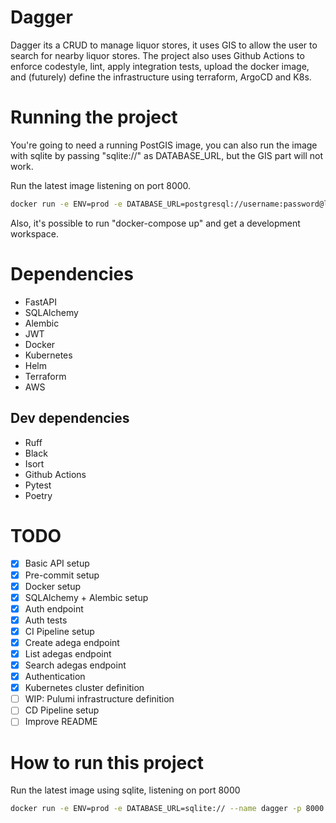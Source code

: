 # Dagger

Dagger its a CRUD to manage liquor stores, it uses GIS to allow the user to search for nearby liquor stores. The project also uses Github Actions to enforce codestyle, lint, apply integration tests, upload the docker image, and (futurely) define the infrastructure using terraform, ArgoCD and K8s.

# Running the project
You're going to need a running PostGIS image, you can also run the image with sqlite by passing "sqlite://" as DATABASE_URL, but the GIS part will not work.

Run the latest image listening on port 8000.
```bash
docker run -e ENV=prod -e DATABASE_URL=postgresql://username:password@localhost:5432/dagger --name dagger -p 8000:8000 ghcr.io/jppradoleal/dagger:latest
```

Also, it's possible to run "docker-compose up" and get a development workspace.

# Dependencies
* FastAPI
* SQLAlchemy
* Alembic
* JWT
* Docker
* Kubernetes
* Helm
* Terraform
* AWS

## Dev dependencies
* Ruff
* Black
* Isort
* Github Actions
* Pytest
* Poetry

# TODO

- [x] Basic API setup
- [x] Pre-commit setup
- [x] Docker setup
- [x] SQLAlchemy + Alembic setup
- [x] Auth endpoint
- [x] Auth tests
- [x] CI Pipeline setup
- [x] Create adega endpoint
- [x] List adegas endpoint
- [x] Search adegas endpoint
- [x] Authentication
- [x] Kubernetes cluster definition
- [ ] WIP: Pulumi infrastructure definition
- [ ] CD Pipeline setup
- [ ] Improve README

# How to run this project
Run the latest image using sqlite, listening on port 8000
```bash
docker run -e ENV=prod -e DATABASE_URL=sqlite:// --name dagger -p 8000:8000 ghcr.io/jppradoleal/dagger:latest
```
